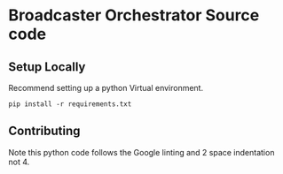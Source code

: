 # Broadcaster Orchestrator Source code

## Setup Locally

Recommend setting up a python Virtual environment.

`pip install -r requirements.txt`

## Contributing

Note this python code follows the Google linting and 2 space indentation not 4.
